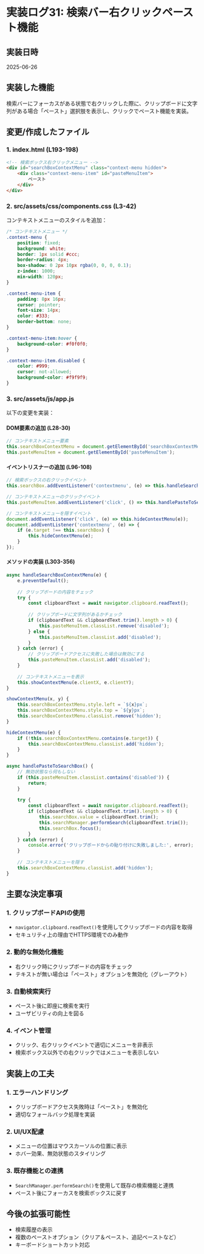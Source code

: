 # 実装ログ31: 検索バー右クリックペースト機能

## 実装日時
2025-06-26

## 実装した機能
検索バーにフォーカスがある状態で右クリックした際に、クリップボードに文字列がある場合「ペースト」選択肢を表示し、クリックでペースト機能を実装。

## 変更/作成したファイル

### 1. index.html (L193-198)
```html
<!-- 検索ボックス右クリックメニュー -->
<div id="searchBoxContextMenu" class="context-menu hidden">
    <div class="context-menu-item" id="pasteMenuItem">
        ペースト
    </div>
</div>
```

### 2. src/assets/css/components.css (L3-42)
コンテキストメニューのスタイルを追加：
```css
/* コンテキストメニュー */
.context-menu {
    position: fixed;
    background: white;
    border: 1px solid #ccc;
    border-radius: 4px;
    box-shadow: 0 2px 10px rgba(0, 0, 0, 0.1);
    z-index: 1000;
    min-width: 120px;
}

.context-menu-item {
    padding: 8px 16px;
    cursor: pointer;
    font-size: 14px;
    color: #333;
    border-bottom: none;
}

.context-menu-item:hover {
    background-color: #f0f0f0;
}

.context-menu-item.disabled {
    color: #999;
    cursor: not-allowed;
    background-color: #f9f9f9;
}
```

### 3. src/assets/js/app.js
以下の変更を実装：

#### DOM要素の追加 (L28-30)
```javascript
// コンテキストメニュー要素
this.searchBoxContextMenu = document.getElementById('searchBoxContextMenu');
this.pasteMenuItem = document.getElementById('pasteMenuItem');
```

#### イベントリスナーの追加 (L96-108)
```javascript
// 検索ボックスの右クリックイベント
this.searchBox.addEventListener('contextmenu', (e) => this.handleSearchBoxContextMenu(e));

// コンテキストメニューのクリックイベント
this.pasteMenuItem.addEventListener('click', () => this.handlePasteToSearchBox());

// コンテキストメニューを隠すイベント
document.addEventListener('click', (e) => this.hideContextMenu(e));
document.addEventListener('contextmenu', (e) => {
    if (e.target !== this.searchBox) {
        this.hideContextMenu(e);
    }
});
```

#### メソッドの実装 (L303-356)
```javascript
async handleSearchBoxContextMenu(e) {
    e.preventDefault();
    
    // クリップボードの内容をチェック
    try {
        const clipboardText = await navigator.clipboard.readText();
        
        // クリップボードに文字列があるかチェック
        if (clipboardText && clipboardText.trim().length > 0) {
            this.pasteMenuItem.classList.remove('disabled');
        } else {
            this.pasteMenuItem.classList.add('disabled');
        }
    } catch (error) {
        // クリップボードアクセスに失敗した場合は無効にする
        this.pasteMenuItem.classList.add('disabled');
    }
    
    // コンテキストメニューを表示
    this.showContextMenu(e.clientX, e.clientY);
}

showContextMenu(x, y) {
    this.searchBoxContextMenu.style.left = `${x}px`;
    this.searchBoxContextMenu.style.top = `${y}px`;
    this.searchBoxContextMenu.classList.remove('hidden');
}

hideContextMenu(e) {
    if (!this.searchBoxContextMenu.contains(e.target)) {
        this.searchBoxContextMenu.classList.add('hidden');
    }
}

async handlePasteToSearchBox() {
    // 無効状態なら何もしない
    if (this.pasteMenuItem.classList.contains('disabled')) {
        return;
    }
    
    try {
        const clipboardText = await navigator.clipboard.readText();
        if (clipboardText && clipboardText.trim().length > 0) {
            this.searchBox.value = clipboardText.trim();
            this.searchManager.performSearch(clipboardText.trim());
            this.searchBox.focus();
        }
    } catch (error) {
        console.error('クリップボードからの貼り付けに失敗しました:', error);
    }
    
    // コンテキストメニューを隠す
    this.searchBoxContextMenu.classList.add('hidden');
}
```

## 主要な決定事項

### 1. クリップボードAPIの使用
- `navigator.clipboard.readText()`を使用してクリップボードの内容を取得
- セキュリティ上の理由でHTTPS環境でのみ動作

### 2. 動的な無効化機能
- 右クリック時にクリップボードの内容をチェック
- テキストが無い場合は「ペースト」オプションを無効化（グレーアウト）

### 3. 自動検索実行
- ペースト後に即座に検索を実行
- ユーザビリティの向上を図る

### 4. イベント管理
- クリック、右クリックイベントで適切にメニューを非表示
- 検索ボックス以外での右クリックではメニューを表示しない

## 実装上の工夫

### 1. エラーハンドリング
- クリップボードアクセス失敗時は「ペースト」を無効化
- 適切なフォールバック処理を実装

### 2. UI/UX配慮
- メニューの位置はマウスカーソルの位置に表示
- ホバー効果、無効状態のスタイリング

### 3. 既存機能との連携
- `SearchManager.performSearch()`を使用して既存の検索機能と連携
- ペースト後にフォーカスを検索ボックスに戻す

## 今後の拡張可能性
- 検索履歴の表示
- 複数のペーストオプション（クリア＆ペースト、追記ペーストなど）
- キーボードショートカット対応